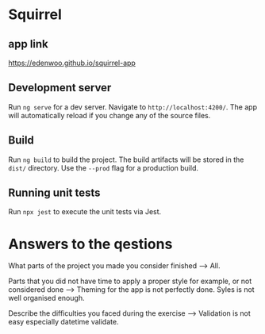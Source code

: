 # Squirrel

## app link

https://edenwoo.github.io/squirrel-app

## Development server

Run `ng serve` for a dev server. Navigate to `http://localhost:4200/`. The app will automatically reload if you change any of the source files.

## Build

Run `ng build` to build the project. The build artifacts will be stored in the `dist/` directory. Use the `--prod` flag for a production build.

## Running unit tests

Run `npx jest` to execute the unit tests via Jest.

# Answers to the qestions

What parts of the project you made you consider finished
--> All.

Parts that you did not have time to apply a proper style for example, or not considered done
--> Theming for the app is not perfectly done. Syles is not well organised enough.

Describe the difficulties you faced during the exercise
--> Validation is not easy especially datetime validate.
